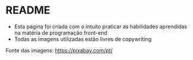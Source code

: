# README

- Esta pagina foi criada com o intuito praticar as habilidades aprendidas na matéria de programação front-end
- Todas as imagens utilizadas estão livres de copywriting

Fonte das imagens: https://pixabay.com/pt/